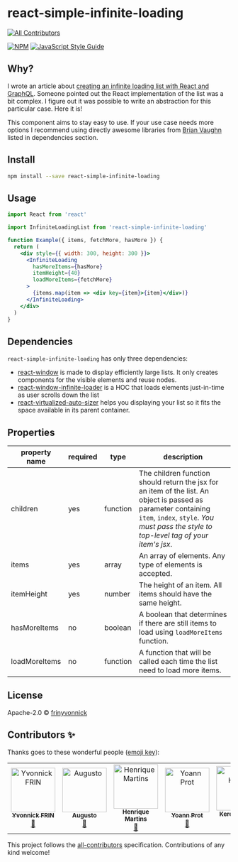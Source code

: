 # react-simple-infinite-loading
[![All Contributors](https://img.shields.io/badge/all_contributors-4-orange.svg?style=flat-square)](#contributors-)

>

[![NPM](https://img.shields.io/npm/v/react-simple-infinite-loading.svg)](https://www.npmjs.com/package/react-simple-infinite-loading) [![JavaScript Style Guide](https://img.shields.io/badge/code_style-standard-brightgreen.svg)](https://standardjs.com)

## Why?

I wrote an article about [creating an infinite loading list with React and GraphQL](https://dev.to/yvonnickfrin/create-an-infinite-loading-list-with-react-and-graphql-19hh). Someone pointed out the React implementation of the list was a bit complex. I figure out it was possible to write an abstraction for this particular case. Here it is!

This component aims to stay easy to use. If your use case needs more options I recommend using directly awesome libraries from [Brian Vaughn](https://github.com/bvaughn) listed in dependencies section.

## Install

```bash
npm install --save react-simple-infinite-loading
```

## Usage

```jsx
import React from 'react'

import InfiniteLoadingList from 'react-simple-infinite-loading'

function Example({ items, fetchMore, hasMore }) {
  return (
    <div style={{ width: 300, height: 300 }}>
      <InfiniteLoading
        hasMoreItems={hasMore}
        itemHeight={40}
        loadMoreItems={fetchMore}
      >
        {items.map(item => <div key={item}>{item}</div>)}
      </InfiniteLoading>
    </div>
  )
}
```

## Dependencies

`react-simple-infinite-loading` has only three dependencies:

- [react-window](https://github.com/bvaughn/react-window) is made to display efficiently large lists. It only creates components for the visible elements and reuse nodes.
- [react-window-infinite-loader](https://github.com/bvaughn/react-window-infinite-loader/) is a HOC that loads elements just-in-time as user scrolls down the list
- [react-virtualized-auto-sizer](https://github.com/bvaughn/react-virtualized-auto-sizer/) helps you displaying your list so it fits the space available in its parent container.

## Properties

| property name | required | type     | description                                                                                                                                                                                               |
| ------------- | -------- | -------- | --------------------------------------------------------------------------------------------------------------------------------------------------------------------------------------------------------- |
| children      | yes      | function | The children function should return the jsx for an item of the list. An object is passed as parameter containing `item`, `index`, `style`. _You must pass the style to top-level tag of your item's jsx_. |
| items         | yes      | array    | An array of elements. Any type of elements is accepted.                                                                                                                                                   |
| itemHeight    | yes      | number   | The height of an item. All items should have the same height.                                                                                                                                             |
| hasMoreItems  | no       | boolean  | A boolean that determines if there are still items to load using `loadMoreItems` function.                                                                                                                |
| loadMoreItems | no       | function | A function that will be called each time the list need to load more items.                                                                                                                                |

## License

Apache-2.0 © [frinyvonnick](https://github.com/frinyvonnick)

## Contributors ✨

Thanks goes to these wonderful people ([emoji key](https://allcontributors.org/docs/en/emoji-key)):
<!-- ALL-CONTRIBUTORS-LIST:START - Do not remove or modify this section -->
<!-- prettier-ignore -->
<table>
  <tr>
    <td align="center"><a href="https://yvonnickfrin.dev"><img src="https://avatars0.githubusercontent.com/u/13099512?v=4" width="100px;" alt="Yvonnick FRIN"/><br /><sub><b>Yvonnick FRIN</b></sub></a><br /><a href="https://github.com/frinyvonnick/react-simple-infinite-loading/commits?author=frinyvonnick" title="Documentation">📖</a></td>
    <td align="center"><a href="https://github.com/AugustoConti"><img src="https://avatars1.githubusercontent.com/u/8778672?v=4" width="100px;" alt="Augusto"/><br /><sub><b>Augusto</b></sub></a><br /><a href="https://github.com/frinyvonnick/react-simple-infinite-loading/commits?author=AugustoConti" title="Documentation">📖</a></td>
    <td align="center"><a href="https://henry-ns.github.io/portfolio/"><img src="https://avatars0.githubusercontent.com/u/16365204?v=4" width="100px;" alt="Henrique Martins"/><br /><sub><b>Henrique Martins</b></sub></a><br /><a href="https://github.com/frinyvonnick/react-simple-infinite-loading/commits?author=henry-ns" title="Documentation">📖</a></td>
    <td align="center"><a href="https://github.com/Taranys"><img src="https://avatars2.githubusercontent.com/u/4621525?v=4" width="100px;" alt="Yoann Prot"/><br /><sub><b>Yoann Prot</b></sub></a><br /><a href="https://github.com/frinyvonnick/react-simple-infinite-loading/commits?author=Taranys" title="Documentation">📖</a></td>
    <td align="center"><a href="https://about.me/hallackerem"><img src="https://avatars3.githubusercontent.com/u/6216601?v=4" width="100px;" alt="Kerem Hallaç"/><br /><sub><b>Kerem Hallaç</b></sub></a><br /><a href="https://github.com/frinyvonnick/react-simple-infinite-loading/commits?author=keremh" title="Code">💻</a></td>
  </tr>
</table>

<!-- ALL-CONTRIBUTORS-LIST:END -->

This project follows the [all-contributors](https://github.com/all-contributors/all-contributors) specification. Contributions of any kind welcome!